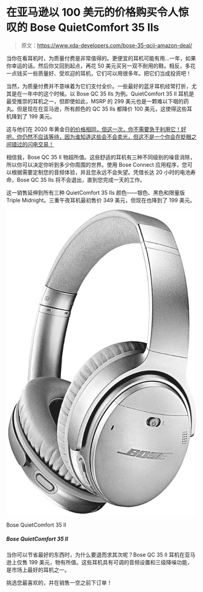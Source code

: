 # 在亚马逊以 100 美元的价格购买令人惊叹的 Bose QuietComfort 35 IIs

> 原文：<https://www.xda-developers.com/bose-35-qcii-amazon-deal/>

当你在看耳机时，为质量付费是非常值得的。更便宜的耳机可能有用...一年，如果你幸运的话。然后你又回到起点，再花 50 美元买另一双不耐用的鞋。相反，多花一点钱买一些质量好、受欢迎的耳机，它们可以用很多年。把它们当成投资吧！

当然，为质量付费并不意味着为它们支付全价。一些最好的蓝牙耳机经常打折，尤其是在一年中的这个时候。以 Bose QC 35 IIs 为例。QuietComfort 35 II 耳机是最受推崇的耳机之一，但即使如此，MSRP 的 299 美元也是一颗难以下咽的药丸。但是现在在亚马逊，所有颜色的 QC 35 IIs 都降价 100 美元，这使得这些耳机降到了 199 美元。

这与他们在 2020 年黄金日[的价格相同，但这一次，你不需要急于利用它！好吧，你仍然不应该等待，因为谁知道这些会不会卖光，但这不是一个你会在眨眼之间错过的闪电交易！](https://www.xda-developers.com/prime-day-2020-bose-qc35-ii/)

相信我，Bose QC 35 II 物超所值。这些舒适的耳机有三种不同级别的噪音消除，所以你可以决定你听到多少你周围的世界。使用 Bose Connect 应用程序，您可以根据需要定制您的音频体验，并且您永远不会失望。凭借长达 20 小时的电池寿命，Bose QC 35 IIs 将不会退出，直到您完成一天的工作。

这一销售延伸到所有三种 QuietComfort 35 IIs 颜色——银色、黑色和限量版 Triple Midnight。三重午夜耳机最初售价 349 美元，但现在也降到了 199 美元。

 <picture>![The Bose QuietComfort 35 II headphones are some of the best noise-canceling headphones around, and they're now available at a killer price on Amazon U.K.](img/729c33c40cbbe4520261e7f318b260b8.png)</picture> 

Bose QuietComfort 35 II

##### Bose QuietComfort 35 II

当你可以节省最好的东西时，为什么要退而求其次呢？Bose QC 35 II 耳机在亚马逊上仅售 199 美元，物有所值。这些耳机具有可调的音频设置和三级降噪功能，是市场上最好的耳机之一。

挑选您最喜欢的，并在销售一空之前下订单！